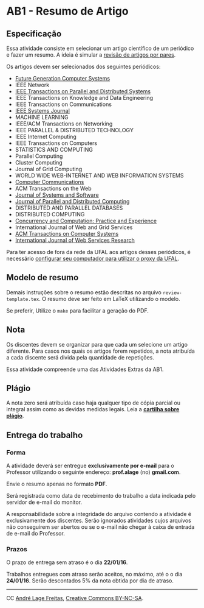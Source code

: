 # AB1 - Resumo de Artigo

## Especificação

Essa atividade consiste em selecionar um artigo científico de um periódico e fazer um resumo. A ideia é simular a [revisão de artigos por pares](https://en.wikipedia.org/wiki/Peer_review).

Os artigos devem ser selecionados dos seguintes periódicos:

* [Future Generation Computer Systems](http://ees.elsevier.com/fgcs/)
* IEEE Network
* [IEEE Transactions on Parallel and Distributed Systems](http://www.computer.org/portal/web/tpds)
* IEEE Transactions on Knowledge and Data Engineering
* IEEE Transactions on Communications
* [IEEE Systems Journal](http://www.ieeesystemsjournal.org)
* MACHINE LEARNING
* IEEE/ACM Transactions on Networking
* IEEE PARALLEL & DISTRIBUTED TECHNOLOGY
* IEEE Internet Computing
* IEEE Transactions on Computers
* STATISTICS AND COMPUTING
* Parallel Computing
* Cluster Computing
* Journal of Grid Computing
* WORLD WIDE WEB-INTERNET AND WEB INFORMATION SYSTEMS
* [Computer Communications](http://www.journals.elsevier.com/computer-communications/)
* ACM Transactions on the Web
* [Journal of Systems and Software](http://www.journals.elsevier.com/journal-of-systems-and-software/)
* [Journal of Parallel and Distributed Computing](http://www.journals.elsevier.com/journal-of-parallel-and-distributed-computing/)
* DISTRIBUTED AND PARALLEL DATABASES
* DISTRIBUTED COMPUTING
* [Concurrency and Computation: Practice and Experience](http://onlinelibrary.wiley.com/journal/10.1002/(ISSN)1532-0634)
* International Journal of Web and Grid Services
* [ACM Transactions on Computer Systems](http://tocs.acm.org/)
* [International Journal of Web Services Research](http://www.igi-global.com/journal/international-journal-web-services-research/1079)

Para ter acesso de fora da rede da UFAL aos artigos desses periódicos, é necessário [configurar seu computador para utilizar o proxy da UFAL](http://www.ufal.edu.br/nti/redes-e-infra-estrutura/tutoriais/proxy-ufal).

## Modelo de resumo

Demais instruções sobre o resumo estão descritas no arquivo `review-template.tex`. O resumo deve ser feito em LaTeX utilizando o modelo.

Se preferir, Utilize o `make` para facilitar a geração do PDF.

## Nota

Os discentes devem se organizar para que cada um selecione um artigo diferente. Para casos nos quais os artigos forem repetidos, a nota atribuída a cada discente será divida pela quantidade de repetições.

Essa atividade compreende uma das Atividades Extras da AB1.

## Plágio

A nota zero será atribuída caso haja qualquer tipo de cópia parcial ou integral assim como as devidas medidas legais. Leia a [**cartilha sobre plágio**](http://www.noticias.uff.br/arquivos/cartilha-sobre-plagio-academico.pdf).

## Entrega do trabalho

### Forma 

A atividade deverá ser entregue **exclusivamente por e-mail** para o Professor utilizando o seguinte endereço: **prof.alage** (no) **gmail.com**. 

Envie o resumo apenas no formato **PDF**.

Será registrada como data de recebimento do trabalho a data indicada pelo servidor de e-mail do monitor. 

A responsabilidade sobre a integridade do arquivo contendo a atividade é exclusivamente dos discentes.  Serão ignorados atividades cujos arquivos não conseguirem ser abertos ou se o e-mail não chegar à caixa de entrada de e-mail do Professor.

### Prazos

O prazo de entrega sem atraso é o dia **22/01/16**.

Trabalhos entregues com atraso serão aceitos, no máximo, até o o dia **24/01/16**. Serão descontados 5% da nota obtida por dia de atraso.


---
CC [André Lage Freitas](https://sites.google.com/a/ic.ufal.br/andrelage/), [Creative Commons BY-NC-SA](http://creativecommons.org/licenses/by-nc-sa/3.0/br/). 
